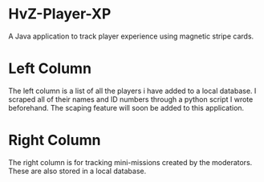 # HvZ-Player-XP
A Java application to track player experience using magnetic stripe cards.

# Left Column
The left column is a list of all the players i have added to a local database.  I scraped all of their names and ID numbers through a python script I wrote beforehand.  The scaping feature will soon be added to this application.

# Right Column
The right column is for tracking mini-missions created by the moderators.  These are also stored in a local database.
